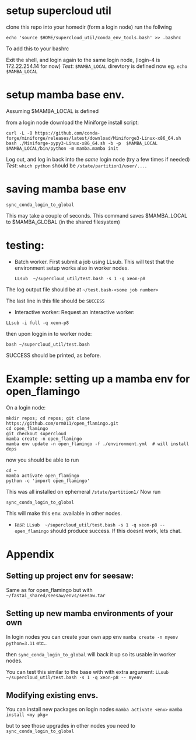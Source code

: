 # setup supercloud util

clone this repo into your homedir (form a login node) run the follwing

```
echo 'source $HOME/supercloud_util/conda_env_tools.bash' >> .bashrc
```
To add this to your bashrc

Exit the shell, and login again to the same login node,
(login-4 is 172.22.254.14 for now)
*Test*:  `$MAMBA_LOCAL` direvtory is defined now eg. `echo $MAMBA_LOCAL`

# setup mamba base env.

Assuming $MAMBA_LOCAL is defined

from a login node download the Miniforge install script:
```
curl -L -O https://github.com/conda-forge/miniforge/releases/latest/download/Miniforge3-Linux-x86_64.sh
bash ./Miniforge-pypy3-Linux-x86_64.sh -b -p  $MAMBA_LOCAL
$MAMBA_LOCAL/bin/python -m mamba.mamba init
```

Log out, and log in back into the *same* login node (try a few times if needed)
*Test*: `which python` should be `/state/partition1/user/...`.

# saving mamba base env

```sync_conda_login_to_global```

This may take a couple of seconds.
This command saves $MAMBA_LOCAL to $MAMBA_GLOBAL (in the shared filesystem)

# testing:
* Batch worker. First submit a job using LLsub. This will test that the environment setup works also in worker nodes.

  ```LLsub  ~/supercloud_util/test.bash -s 1 -q xeon-p8```
  
The log output file should be at `~/test.bash-<some job number>`

The last line in this file should be `SUCCESS`

* Interactive worker:
Request an interactive worker:

```LLsub -i full -q xeon-p8```

then upon loggin in to worker node:

```bash ~/supercloud_util/test.bash``` 

SUCCESS should be printed, as before.

# Example: setting up a mamba env for open_flamingo 

On a login node:

```
mkdir repos; cd repos; git clone https://github.com/orm011/open_flamingo.git
cd open_flamingo
git checkout supercloud
mamba create -n open_flamingo
mamba env update -n open_flamingo -f ./environment.yml  # will install deps
```
now you should be able to run
```
cd ~
mamba activate open_flamingo
python -c 'import open_flamingo' 
```

This was all installed on ephemeral `/state/partition1/`
Now run 
```
sync_conda_login_to_global
```
This will make this env. available in other nodes.

* *test*:
```LLsub  ~/supercloud_util/test.bash -s 1 -q xeon-p8 -- open_flamingo```
should produce success. If this doesnt work, lets chat.

# Appendix

## Setting up project env for seesaw:
Same as for open_flamingo but with 
`~/fastai_shared/seesaw/envs/seesaw.tar `

## Setting up new mamba environments of your own 
In login nodes you can create your own app env
`mamba create -n myenv python=3.11` etc..

then `sync_conda_login_to_global` will back it up so its usable in worker nodes.

You can test this similar to the base with with extra argument:
`LLsub  ~/supercloud_util/test.bash -s 1 -q xeon-p8 -- myenv`

## Modifying existing envs.
You can install new packages on login nodes 
`mamba activate <env>`
`mamba install <my pkg>`

but to see those upgrades in other nodes you need to 
`sync_conda_login_to_global`

















